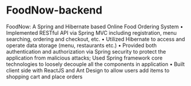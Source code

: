 # FoodNow-backend
FoodNow: A Spring and Hibernate based Online Food Ordering System
• Implemented RESTful API via Spring MVC including registration, menu searching, ordering and checkout, etc.
• Utilized Hibernate to access and operate data storage (menu, restaurants etc.)
• Provided both authentication and authorization via Spring security to protect the application from malicious
attacks; Used Spring framework core technologies to loosely decouple all the components in application
• Built client side with ReactJS and Ant Design to allow users add items to shopping cart and place orders
